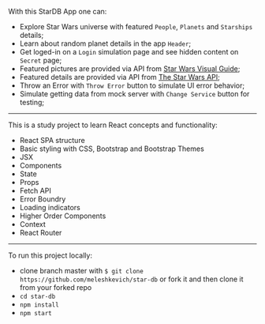   With this StarDB App one can:
 
- Explore Star Wars universe with featured `People`, `Planets` and `Starships` details;
- Learn about random planet details in the app `Header`;
- Get loged-in on a `Login` simulation page and see hidden content on `Secret` page; 
- Featured pictures are provided via API from [Star Wars Visual Guide](https://starwars-visualguide.com/#/);
- Featured details are provided via API from [The Star Wars API](https://swapi.dev/about);
- Throw an Error with `Throw Error` button to simulate UI error behavior;
- Simulate getting data from mock server with `Change Service` button for testing;

--------------------------------------------
This is a study project to learn React concepts and functionality:
- React SPA structure 
- Basic styling with CSS, Bootstrap and Bootstrap Themes 
- JSX 
- Components
- State
- Props  
- Fetch API 
- Error Boundry
- Loading indicators
- Higher Order Components
- Context
- React Router

--------------------------------------------
To run this project locally: 
- clone branch master with `$ git clone https://github.com/meleshkevich/star-db`
  or fork it and then clone it from your forked repo
- `cd star-db`
- `npm install`
- `npm start`
